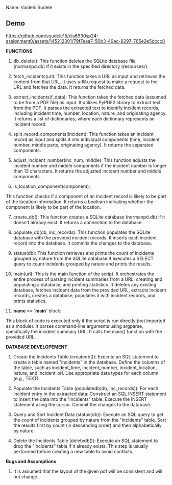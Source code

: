 Name: Vaidehi Sudele

## Demo


https://github.com/vsudele15/cis6930sp24-assignment0/assets/145212301/79f7eaa7-50b3-49ac-8297-765e2e5dccc8



__FUNCTIONS__

1. db_delete(): This function deletes the SQLite database file (normanpd.db) if it exists in the specified directory (resources/).

2. fetch_incidents(url): This function takes a URL as input and retrieves the content from that URL.
It uses urllib.request to make a request to the URL and fetches the data. It returns the fetched data.

3. extract_incidents(f_data): This function takes the fetched data (assumed to be from a PDF file) as input. It utilizes PyPDF2 library to extract text from the PDF. It parses the extracted text to identify incident records, including incident time, number, location, nature, and originating agency. It returns a list of dictionaries, where each dictionary represents an incident record.

4. split_record_components(incident): This function takes an incident record as input and splits it into individual components (time, incident number, middle parts, originating agency).
It returns the separated components.

5. adjust_incident_number(inc_num, middle): This function adjusts the incident number and middle components if the incident number is longer than 13 characters. It returns the adjusted incident number and middle components.

6. is_location_component(component):

This function checks if a component of an incident record is likely to be part of the location information.
It returns a boolean indicating whether the component is likely to be part of the location.

7. create_db(): This function creates a SQLite database (normanpd.db) if it doesn't already exist. It returns a connection to the database.

8. populate_db(db, inc_records): This function populates the SQLite database with the provided incident records. It inserts each incident record into the database. It commits the changes to the database.

9. status(db): This function retrieves and prints the count of incidents grouped by nature from the SQLite database.It executes a SELECT query to count incidents grouped by nature and prints the results.

10. main(url): This is the main function of the script.
It orchestrates the entire process of parsing incident summaries from a URL, creating and populating a database, and printing statistics.
It deletes any existing database, fetches incident data from the provided URL, extracts incident records, creates a database, populates it with incident records, and prints statistics.

11. __name__ == '__main__' block:

This block of code is executed only if the script is run directly (not imported as a module).
It parses command-line arguments using argparse, specifically the incident summary URL.
It calls the main() function with the provided URL.

__DATABASE DEVELOPEMENT__
1. Create the Incidents Table (createdb()): Execute an SQL statement to create a table named "incidents" in the database.
Define the columns of the table, such as incident_time, incident_number, incident_location, nature, and incident_ori.
Use appropriate data types for each column (e.g., TEXT).

2. Populate the Incidents Table (populatedb(db, inc_records)): For each incident entry in the extracted data:
Construct an SQL INSERT statement to insert the data into the "incidents" table.
Execute the INSERT statement using the cursor.
Commit the changes to the database.

3. Query and Sort Incident Data (status(db)): Execute an SQL query to get the count of incidents grouped by nature from the "incidents" table.
Sort the results first by count (in descending order) and then alphabetically by nature.

4. Delete the Incidents Table (deletedb()): Execute an SQL statement to drop the "incidents" table if it already exists.
This step is usually performed before creating a new table to avoid conflicts.

__Bugs and Assumptions__

1. It is assumed that the layout of the given pdf will be consistent and will not change.
